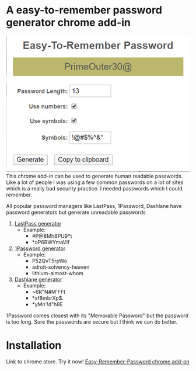 # A easy-to-remember password generator chrome add-in
![enter image description here](images/readme_image1.png)
This chrome add-in can be used to generate human readable passwords. Like a lot of people I was using a few common passwords on a lot of sites which is a really bad security practice. I needed passwords which I could remember.

All popular password managers like LastPass, 1Password, Dashlane have password generators but generate unreadable passwords

 1. [LastPass generator](https://www.lastpass.com/password-generator)
	 - Example: 
		 - #P@8Mh8PU9*t
		 - *oP6RWYmaVif  	
 2. [1Password generator](https://1password.com/password-generator/)
	 - Example:
		 - P52QvT5rpWo
		 - adroit-solvency-heaven 
		 - lithium-almost-whom
 3. [Dashlane generator](https://www.dashlane.com/features/password-generator)
	 - Example:
		 - ~6R"N#M'FFt 
		 - *xf8mbrXp$.
		 - *yMn'!d"h8E

1Password comes closest with its "Memorable Password" but the password is too long. Sure the passwords are secure but I think we can do better. 

# Installation
Link to chrome store. Try it now!
<a href="https://chrome.google.com/webstore/detail/easy-to-remember-password/ghjkkmcnhfbkboghadcdemdkapnfiddp?hl=en" target="_blank">Easy-Remember-Password chrome add-on</a>

<!--stackedit_data:
eyJoaXN0b3J5IjpbLTE0MDYxMDg4OTgsMTIxOTMyMDE5OCwtMT
gyMDM5OSwxMDg1NTgwODI3LDIwNzExOTUxMDYsODkzMzI4MTE1
LDE4NTA2OTQwOTgsLTM4MTc4Mjk5MCwxOTE5ODU5NzUzLC0yMD
kzNjQ0NDU4XX0=
-->